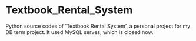 # Textbook_Rental_System
Python source codes of 'Textbook Rental System', a personal project for my DB term project. It used MySQL serves, which is closed now.
